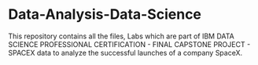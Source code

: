 # Data-Analysis-Data-Science
This repository contains all the files, Labs which are part of IBM DATA SCIENCE PROFESSIONAL CERTIFICATION - FINAL CAPSTONE PROJECT - SPACEX data to analyze the successful launches of a company SpaceX.
